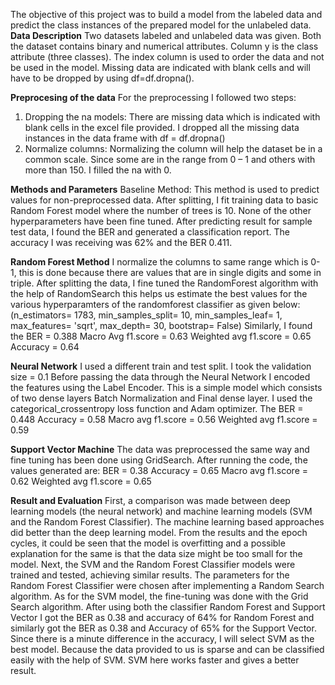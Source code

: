 The objective of this project was to build a model from the labeled data and predict the class instances of the prepared model for the unlabeled data.
**Data Description**
Two datasets labeled and unlabeled data was given. Both the dataset contains binary and numerical attributes. Column y is the class attribute (three classes).
The index column is used to order the data and not be used in the model. Missing data are indicated with blank cells and will have to be dropped by using df=df.dropna().

**Preprocesing of the data**
For the preprocessing I followed two steps: 
1) Dropping the na models: There are missing data which is indicated with blank cells in the excel file provided. I dropped all the missing data instances in the data frame with df = df.dropna()
2) Normalize columns: Normalizing the column will help the dataset be in a common scale. Since some are in the range from 0 – 1 and others with more than 150. I filled the na with 0.

**Methods and Parameters**
Baseline Method: 
This method is used to predict values for non-preprocessed data.
After splitting, I fit training data to basic Random Forest model where the number of trees is 10. None of the other hyperparameters have been fine tuned.
After predicting result for sample test data, I found the BER and generated a classification report.
The accuracy I was receiving was 62% and the BER 0.411.

**Random Forest Method**
I normalize the columns to same range which is 0-1, this is done because there are values that are in single digits and some in triple.
After splitting the data, I fine tuned the RandomForest algorithm with the help of RandomSearch this helps us estimate the best values for the various hyperparamters of the randomforest classifier as given below:
(n_estimators= 1783,
 min_samples_split= 10,
 min_samples_leaf= 1,
 max_features= 'sqrt',
 max_depth= 30,
 bootstrap= False)
Similarly, I found the BER = 0.388 Macro Avg f1.score = 0.63
Weighted avg f1.score = 0.65
Accuracy = 0.64

**Neural Network**
I used a different train and test split. I took the validation size = 0.1 Before passing the data through the Neural Network I encoded the features using the Label Encoder.
This is a simple model which consists of two dense layers
Batch Normalization and Final dense layer.
I used the categorical_crossentropy loss function and Adam optimizer.
The BER = 0.448
Accuracy = 0.58
Macro avg f1.score = 0.56 Weighted avg f1.score = 0.59

**Support Vector Machine**
The data was preprocessed the same way and fine tuning has been done using GridSearch.
After running the code, the values generated are:
BER = 0.38
Accuracy = 0.65
Macro avg f1.score = 0.62 Weighted avg f1.score = 0.65

**Result and Evaluation**
First, a comparison was made between deep learning models (the neural network) and machine learning models (SVM and the Random Forest Classifier). 
The machine learning based approaches did better than the deep learning model. From the results and the epoch cycles, it could be seen that the model is overfitting and a possible explanation for the same is that the data size might be too small for the model.
Next, the SVM and the Random Forest Classifier models were trained and tested, achieving similar results. 
The parameters for the Random Forest Classifier were chosen after implementing a Random Search algorithm. As for the SVM model, the fine-tuning was done with the Grid Search algorithm.
After using both the classifier Random Forest and Support Vector I got the BER as 0.38 and accuracy of 64% for Random Forest and similarly got the BER as 0.38 and Accuracy of 65% for the Support Vector.
Since there is a minute difference in the accuracy, I will select SVM as the best model. Because the data provided to us is sparse and can be classified easily with the help of SVM. SVM here works faster and gives a better result.
